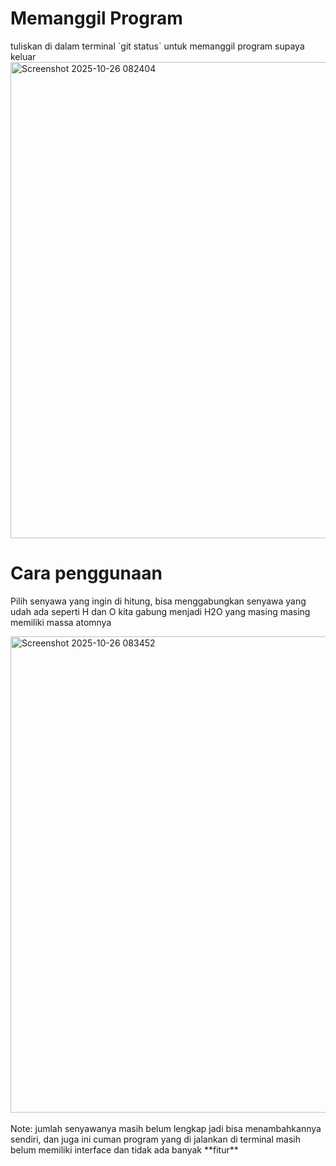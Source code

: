 <h1>Memanggil Program</h1>
tuliskan di dalam terminal `git status` untuk memanggil program supaya keluar
<img width="1483" height="762" alt="Screenshot 2025-10-26 082404" src="https://github.com/user-attachments/assets/ae740d10-2a95-49a9-b883-fa1acf177d24" />
<br>
<h1>Cara penggunaan</h1>
<p> Pilih senyawa yang ingin di hitung, bisa menggabungkan senyawa yang udah ada seperti H dan O kita gabung menjadi H2O yang masing masing memiliki massa atomnya</p>
<img width="1483" height="762" alt="Screenshot 2025-10-26 083452" src="https://github.com/user-attachments/assets/ee3d20c3-1431-4391-b103-96526e68f372" />
<br>
<br>
Note: jumlah senyawanya masih belum lengkap jadi bisa menambahkannya sendiri, dan juga ini cuman program yang di jalankan di terminal masih belum memiliki interface dan tidak ada banyak **fitur**

